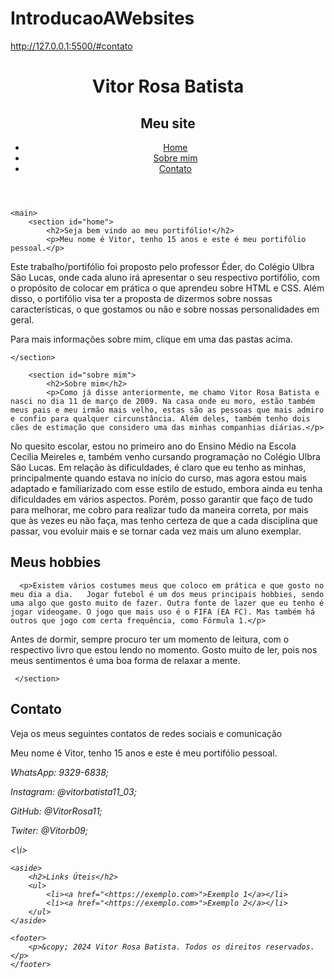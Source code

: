 # IntroducaoAWebsites
http://127.0.0.1:5500/#contato
<!DOCTYPE html>
<html lang="pt-br">
<head>
    <meta charset="UTF-8">
    <meta name="viewport" content="width=device-width, initial-scale=1.0">
    <title>Vitor Rosa Batista</title>
    <link rel="stylesheet" href="styles.css">
    <link rel="stylesheet" href="<https://fonts.googleapis.com/css2?family=Roboto:wght@400;700&display=swap>">
</head>
<body>
    <header>
        <h1>Vitor Rosa Batista</h1>
        <h2>Meu site</h1>
       
 <nav>
            <ul>
                <li><a href="#home">Home</a></li>
                <li><a href="#sobremim">Sobre mim</a></li>
                <li><a href="#contato">Contato</a></li>
            </ul>
        </nav>
    </header>

    <main>
        <section id="home">
            <h2>Seja bem vindo ao meu portifólio!</h2>
            <p>Meu nome é Vitor, tenho 15 anos e este é meu portifólio pessoal.</p>
        
   <p>Este trabalho/portifólio foi proposto pelo professor Éder, do Colégio Ulbra São Lucas, onde cada aluno irá apresentar o seu respectivo portifólio, com o propósito de colocar em prática o que aprendeu sobre HTML e CSS. Além disso, o portifólio visa ter a proposta de dizermos sobre nossas características, o que gostamos ou não e sobre nossas personalidades em geral.</p>
     <p>Para mais informações sobre mim, clique em uma das pastas acima.</p>
   
    </section>

        <section id="sobre mim">
            <h2>Sobre mim</h2>
            <p>Como já disse anteriormente, me chamo Vitor Rosa Batista e nasci no dia 11 de março de 2009. Na casa onde eu moro, estão também meus pais e meu irmão mais velho, estas são as pessoas que mais admiro e confio para qualquer circunstância. Além deles, também tenho dois cães de estimação que considero uma das minhas companhias diárias.</p>
 
  <p>No quesito escolar, estou no primeiro ano do Ensino Médio na Escola Cecília Meireles e, também venho cursando programação no Colégio Ulbra São Lucas. Em relação às dificuldades, é claro que eu tenho as minhas, principalmente quando estava no início do curso, mas agora estou mais adaptado e familiarizado com esse estilo de estudo, embora ainda eu tenha dificuldades em vários aspectos. Porém, posso garantir que faço de tudo para melhorar, me cobro para realizar tudo da maneira correta, por mais que às vezes eu não faça, mas tenho certeza de que a cada disciplina que passar, vou evoluir mais e se tornar cada vez mais um aluno exemplar.
<h2>Meus hobbies</h2>

      <p>Existem vários costumes meus que coloco em prática e que gosto no meu dia a dia.   Jogar futebol é um dos meus principais hobbies, sendo uma algo que gosto muito de fazer. Outra fonte de lazer que eu tenho é jogar videogame. O jogo que mais uso é o FIFA (EA FC). Mas também há outros que jogo com certa frequência, como Fórmula 1.</p>

<p>Antes de dormir, sempre procuro ter um momento de leitura, com o respectivo livro que estou lendo no momento. Gosto muito de ler, pois nos meus sentimentos é uma boa forma de relaxar a mente.</p>

       


     </section>

<section id="contato">
            <h2>Contato</h2>
            <p>Veja os meus seguintes contatos de redes sociais e comunicação<p>Meu nome é Vitor, tenho 15 anos e este é meu portifólio pessoal.</p>
    <i> <p>WhatsApp: 9329-6838;</p>
 <p>Instagram: @vitorbatista11_03;</p>
<p>GitHub: @VitorRosa11;</p>
   <p>Twiter: @Vitorb09;</p> <\i>
     </section>
    </main>

    <aside>
        <h2>Links Úteis</h2>
        <ul>
            <li><a href="<https://exemplo.com>">Exemplo 1</a></li>
            <li><a href="<https://exemplo.com>">Exemplo 2</a></li>
        </ul>
    </aside>

    <footer>
        <p>&copy; 2024 Vitor Rosa Batista. Todos os direitos reservados.</p>
    </footer>
</body>
</html>


